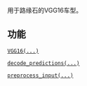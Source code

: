 用于路缘石的VGG16车型。

## 功能
[ `VGG16(...)` ](https://tensorflow.google.cn/api_docs/python/tf/keras/applications/VGG16)

[ `decode_predictions(...)` ](https://tensorflow.google.cn/api_docs/python/tf/keras/applications/vgg16/decode_predictions)

[ `preprocess_input(...)` ](https://tensorflow.google.cn/api_docs/python/tf/keras/applications/vgg16/preprocess_input)

